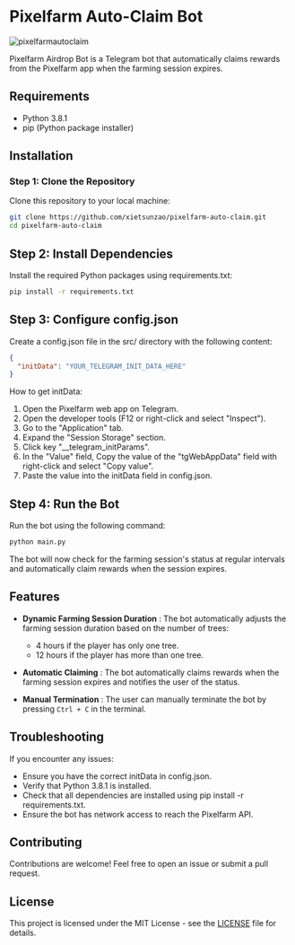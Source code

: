 # Pixelfarm Auto-Claim Bot

![pixelfarmautoclaim](https://github.com/user-attachments/assets/57328d4d-1aee-4460-8322-d85df25aa073)


Pixelfarm Airdrop Bot is a Telegram bot that automatically claims rewards from the Pixelfarm app when the farming session expires.

## Requirements

- Python 3.8.1
- pip (Python package installer)

## Installation

### Step 1: Clone the Repository

Clone this repository to your local machine:

```bash
git clone https://github.com/xietsunzao/pixelfarm-auto-claim.git
cd pixelfarm-auto-claim
```

## Step 2: Install Dependencies

Install the required Python packages using requirements.txt:

```bash
pip install -r requirements.txt
```

## Step 3: Configure config.json

Create a config.json file in the src/ directory with the following content:

```json
{
  "initData": "YOUR_TELEGRAM_INIT_DATA_HERE"
}
```

How to get initData:

1. Open the Pixelfarm web app on Telegram.
2. Open the developer tools (F12 or right-click and select "Inspect").
3. Go to the "Application" tab.
4. Expand the "Session Storage" section.
5. Click key "__telegram_initParams".
6. In the "Value" field, Copy the value of the "tgWebAppData" field with right-click and select "Copy value".
6. Paste the value into the initData field in config.json.

## Step 4: Run the Bot

Run the bot using the following command:

```bash
python main.py
```

The bot will now check for the farming session's status at regular intervals and automatically claim rewards when the session expires.

## Features

- **Dynamic Farming Session Duration** :  The bot automatically adjusts the farming session duration based on the number of trees:

    - 4 hours if the player has only one tree.
    - 12 hours if the player has more than one tree.

- **Automatic Claiming** : The bot automatically claims rewards when the farming session expires and notifies the user of the status.

- **Manual Termination** : The user can manually terminate the bot by pressing `Ctrl + C` in the terminal.

## Troubleshooting

If you encounter any issues:
- Ensure you have the correct initData in config.json.
- Verify that Python 3.8.1 is installed.
- Check that all dependencies are installed using pip install -r requirements.txt.
- Ensure the bot has network access to reach the Pixelfarm API.

## Contributing

Contributions are welcome! Feel free to open an issue or submit a pull request.

## License

This project is licensed under the MIT License - see the [LICENSE](LICENSE) file for details.
```
